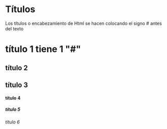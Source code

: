 # Títulos

Los títulos o encabezamiento de Html se hacen colocando el signo # antes del texto

#      título 1 tiene 1 "#"
##     título 2
##     título 3
####   título 4
#####  título 5
###### título 6
